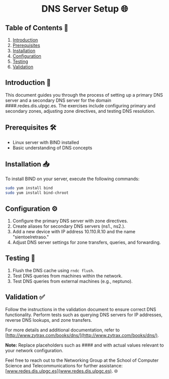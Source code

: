 <h1 align="center">DNS Server Setup 🌐</h1>

## Table of Contents 📜
1. [Introduction](#introduction)
2. [Prerequisites](#prerequisites)
3. [Installation](#installation)
4. [Configuration](#configuration)
5. [Testing](#testing)
6. [Validation](#validation)

## Introduction 🚀
This document guides you through the process of setting up a primary DNS server and a secondary DNS server for the domain ####.redes.dis.ulpgc.es. The exercises include configuring primary and secondary zones, adjusting zone directives, and testing DNS resolution.

## Prerequisites 🛠️
- Linux server with BIND installed
- Basic understanding of DNS concepts

## Installation 📥
To install BIND on your server, execute the following commands:

```bash
sudo yum install bind
sudo yum install bind-chroot
```

## Configuration ⚙️
1. Configure the primary DNS server with zone directives.
2. Create aliases for secondary DNS servers (ns1.<domain>, ns2.<domain>).
3. Add a new device with IP address 10.110.R.10 and the name "sientoelretraso."
4. Adjust DNS server settings for zone transfers, queries, and forwarding.

## Testing 🧪
1. Flush the DNS cache using `rndc flush`.
2. Test DNS queries from machines within the network.
3. Test DNS queries from external machines (e.g., neptuno).

## Validation ✅
Follow the instructions in the validation document to ensure correct DNS functionality. Perform tests such as querying DNS servers for IP addresses, reverse DNS lookups, and zone transfers.

For more details and additional documentation, refer to [http://www.zytrax.com/books/dns/](http://www.zytrax.com/books/dns/).

**Note:** Replace placeholders such as #### and <domain> with actual values relevant to your network configuration.

Feel free to reach out to the Networking Group at the School of Computer Science and Telecommunications for further assistance: [www.redes.dis.ulpgc.es](www.redes.dis.ulpgc.es). 🌐
